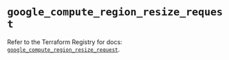 # `google_compute_region_resize_request`

Refer to the Terraform Registry for docs: [`google_compute_region_resize_request`](https://registry.terraform.io/providers/hashicorp/google-beta/6.18.1/docs/resources/google_compute_region_resize_request).
